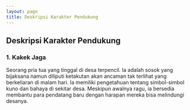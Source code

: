 ```yaml
---
layout: page
title: Deskripsi Karakter Pendukung
---
```

## Deskripsi Karakter Pendukung

### 1. **Kakek Jaga**

Seorang pria tua yang tinggal di desa terpencil. Ia adalah sosok yang bijaksana namun diliputi ketakutan akan ancaman tak terlihat yang berkeliaran di malam hari. Ia memiliki pengetahuan tentang simbol-simbol kuno dan bahaya di sekitar desa. Meskipun awalnya ragu, ia bersedia membantu para pendatang baru dengan harapan mereka bisa melindungi desanya.

